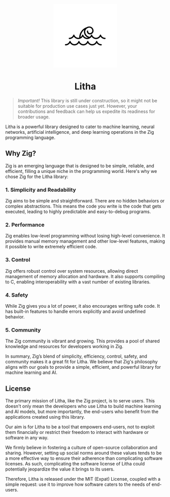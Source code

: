 <p align="center">
    <img src="litha-icon-np.png">
</p>
<h1 align="center">Litha</h1>

> *Important!* This library is still under construction, so it might not be suitable for production use cases just yet. However, your contributions and feedback can help us expedite its readiness for broader usage.

Litha is a powerful library designed to cater to machine learning, neural networks, artificial intelligence, and deep learning operations in the Zig programming language.

## Why Zig?

Zig is an emerging language that is designed to be simple, reliable, and efficient, filling a unique niche in the programming world. Here's why we chose Zig for the Litha library:

### 1. Simplicity and Readability
Zig aims to be simple and straightforward. There are no hidden behaviors or complex abstractions. This means the code you write is the code that gets executed, leading to highly predictable and easy-to-debug programs.

### 2. Performance
Zig enables low-level programming without losing high-level convenience. It provides manual memory management and other low-level features, making it possible to write extremely efficient code.

### 3. Control
Zig offers robust control over system resources, allowing direct management of memory allocation and hardware. It also supports compiling to C, enabling interoperability with a vast number of existing libraries.

### 4. Safety
While Zig gives you a lot of power, it also encourages writing safe code. It has built-in features to handle errors explicitly and avoid undefined behavior.

### 5. Community
The Zig community is vibrant and growing. This provides a pool of shared knowledge and resources for developers working in Zig.

In summary, Zig’s blend of simplicity, efficiency, control, safety, and community makes it a great fit for Litha. We believe that Zig's philosophy aligns with our goals to provide a simple, efficient, and powerful library for machine learning and AI.

## License

The primary mission of Litha, like the Zig project, is to serve users. This doesn't only mean the developers who use Litha to build machine learning and AI models, but more importantly, the end-users who benefit from the applications created using this library.

Our aim is for Litha to be a tool that empowers end-users, not to exploit them financially or restrict their freedom to interact with hardware or software in any way.

We firmly believe in fostering a culture of open-source collaboration and sharing. However, setting up social norms around these values tends to be a more effective way to ensure their adherence than complicating software licenses. As such, complicating the software license of Litha could potentially jeopardize the value it brings to its users.

Therefore, Litha is released under the MIT (Expat) License, coupled with a simple request: use it to improve how software caters to the needs of end-users.